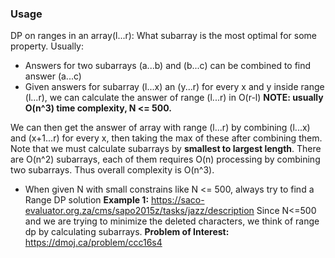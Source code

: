 ### Usage
DP on ranges in an array(l...r): What subarray is the most optimal for some property. Usually:
- Answers for two subarrays (a...b) and (b...c) can be combined to find answer (a...c)
- Given answers for subarray (l...x) an (y...r) for every x and y inside range (l...r), we can calculate the answer of range (l...r) in O(r-l)
**NOTE: usually O(n^3) time complexity, N <= 500.**

We can then get the answer of array with range (l...r) by combining (l...x) and (x+1...r) for every x, then taking the max of these after combining them.
Note that we must calculate subarrays by **smallest to largest length**. There are O(n^2) subarrays, each of them requires O(n) processing by combining two subarrays. Thus overall complexity is O(n^3).
- When given N with small constrains like N <= 500, always try to find a Range DP solution
**Example 1:** https://saco-evaluator.org.za/cms/sapo2015z/tasks/jazz/description
Since N<=500 and we are trying to minimize the deleted characters, we think of range dp by calculating subarrays.
**Problem of Interest:** https://dmoj.ca/problem/ccc16s4
